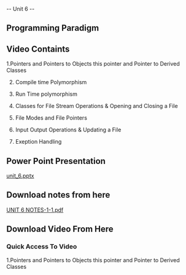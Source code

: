 -- Unit 6 -- 
## Programming Paradigm ##
## Video Containts ##

1.Pointers and Pointers to Objects this pointer and Pointer to Derived Classes

2. Compile time Polymorphism

3. Run Time polymorphism

4. Classes for File Stream Operations & Opening and Closing a File

5. File Modes and File Pointers

7. Input Output Operations & Updating a File

8. Exeption Handling

## Power Point Presentation ##
[unit_6.pptx](https://github.com/Y-coderr/PPassignmentSubmission/files/13472591/pp.assignment.pptx)

## Download notes from here ##
[UNIT 6 NOTES-1-1.pdf](https://github.com/Y-coderr/PPassignmentSubmission/files/13472553/UNIT.6.NOTES-1-1.pdf)

## Download Video From Here ##

### Quick Access To Video ###

1.Pointers and Pointers to Objects this pointer and Pointer to Derived Classes 







